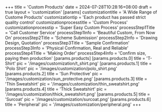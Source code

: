 +++
title = 'Custom Products'
date = 2024-07-28T10:28:16+08:00
draft = true
layout = 'customization'
[params]
  customizationtitle = 'A Wide Range of Custome Products'
  customizationtip = 'Each product has passed strict quality control'
  customizationprocesstitle = 'Custom Process'
  customizationprocesstip = 'Super Easy Custom Process'
  processStep1Title = 'Call Customer Service'
  processStep1Info = 'Beautiful Custom, From Now On'
  processStep2Title = 'Scheme Submission'
  processStep2Info = 'Drawing Design, Quotation'
  processStep3Title = 'Sample Confirmation'
  processStep3Info = 'Physical Confirmation, Real and Reliable'
  processStep4Title = 'Making Order'
  processStep4Info = 'Confirm size, paying then  production'
  [params.products]
    [params.products.0]
      title = 'T-Shirt'
      pic = '/images/customization/t_shirt.png'
    [params.products.1]
      title = 'Polo Shirt'
      pic = '/images/customization/polo_shirt.png'
    [params.products.2]
      title = 'Sun Protective'
      pic = '/images/customization/sun_protective.png'
    [params.products.3]
      title = 'Thin Sweatshirt'
      pic = '/images/customization/thin_sweatshirt.png'
    [params.products.4]
      title = 'Thick Sweatshirt'
      pic = '/images/customization/thick_sweatshirt.png'
    [params.products.5]
      title = 'Surcoat'
      pic = '/images/customization/surcoat.png'
    [params.products.6]
      title = 'Peripheral'
      pic = '/images/customization/peripheral.png'
+++
